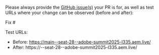 Please always provide the [GitHub issue(s)](../issues) your PR is for, as well as test URLs where your change can be observed (before and after):

Fix #<gh-issue-id>

Test URLs:
- Before: https://main--seat-28--adobe-summit2025-l335.aem.live/
- After: https://<branch>--seat-28--adobe-summit2025-l335.aem.live/
